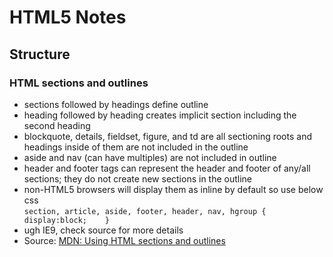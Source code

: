 # HTML5 Notes

## Structure

### HTML sections and outlines
* sections followed by headings define outline
* heading followed by heading creates implicit section including the second heading
* blockquote, details, fieldset, figure, and td are all sectioning roots and headings inside of them are not included in the outline
* aside and nav (can have multiples) are not included in outline
* header and footer tags can represent the header and footer of any/all sections; they do not create new sections in the outline
* non-HTML5 browsers will display them as inline by default so use below css  
  `section, article, aside, footer, header, nav, hgroup {   
   display:block;   
   }`
* ugh IE9, check source for more details
* Source: [MDN: Using HTML sections and outlines](https://developer.mozilla.org/en-US/docs/Web/Guide/HTML/Using_HTML_sections_and_outlines)
